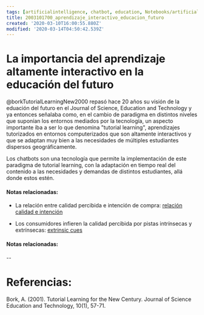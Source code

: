 ```yaml
---
tags: [artificialintelligence, chatbot, education, Notebooks/artificialintelligence, Notebooks/education]
title: 2003101700_aprendizaje_interactivo_educacion_futuro
created: '2020-03-10T16:00:55.880Z'
modified: '2020-03-14T04:50:42.539Z'
---
```


# La importancia del aprendizaje altamente interactivo en la educación del futuro

@borkTutorialLearningNew2000 repasó hace 20 años su visión de la eduación del futuro en el Journal of Science, Education and Technology y ya entonces señalaba como, en el cambio de paradigma en distintos niveles que suponían los entornos mediados por la tecnología, un aspecto importante iba a ser lo que denomina "tutorial learning", aprendizajes tutorizados en entornos computerizados que son altamente interactivos y que se adaptan muy bien a las necesidades de múltiples estudiantes dispersos geográficamente.

Los chatbots son una tecnología que permite la implementación de este paradigma de tutorial learning, con la adaptación en tiempo real del contenido a las necesidades y demandas de distintos estudiantes, allá donde estos estén.


#### Notas relacionadas: 

- La relación entre calidad percibida e intención de compra: [relación calidad e intención](2003090859_calidad_percibida_intencion_compra.md)

- Los consumidores infieren la calidad percibida por pistas intrínsecas y extrínsecas: [extrinsic cues](2003090922_extrinsicues_calidadpercibida_marcablanca.md)

#### Notas relacionadas: 

--

# Referencias:

Bork, A. (2001). Tutorial Learning for the New Century. Journal of Science Education and Technology, 10(1), 57-71.

